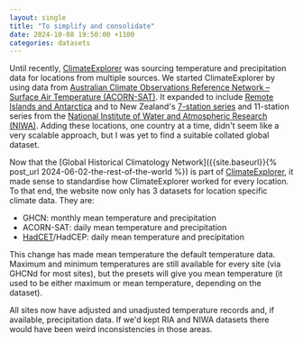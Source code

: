```yaml
---
layout: single
title: "To simplify and consolidate"
date: 2024-10-08 19:50:00 +1100
categories: datasets
---
```

Until recently, [ClimateExplorer](https://climateexplorer.net/) was sourcing temperature and precipitation data for locations from multiple sources. We started ClimateExplorer by using data from [Australian Climate Observations Reference Network – Surface Air Temperature (ACORN-SAT)](http://www.bom.gov.au/climate/data/acorn-sat/). It expanded to include [Remote Islands and Antarctica](http://www.bom.gov.au/climate/current/annual/ria/summary.shtml) and to New Zealand's [7-station series](https://niwa.co.nz/climate-and-weather/nz-temperature-record/seven-station-series-temperature-data) and 11-station series from the [National Institute of Water and Atmospheric Research (NIWA)](https://niwa.co.nz/). Adding these locations, one country at a time, didn't seem like a very scalable approach, but I was yet to find a suitable collated global dataset.

Now that the [Global Historical Climatology Network]({{site.baseurl}}{% post_url 2024-06-02-the-rest-of-the-world %}) is part of [ClimateExplorer](https://climateexplorer.net/), it made sense to standardise how ClimateExplorer worked for every location. To that end, the website now only has 3 datasets for location specific climate data. They are:

- GHCN: monthly mean temperature and precipitation
- ACORN-SAT: daily mean temperature and precipitation
- [HadCET](https://www.metoffice.gov.uk/hadobs/hadcet/)/HadCEP: daily mean temperature and precipitation

This change has made mean temperature the default temperature data. Maximum and minimum temperatures are still available for every site (via GHCNd for most sites), but the presets will give you mean temperature (it used to be either maximum or mean temperature, depending on the dataset).

All sites now have adjusted and unadjusted temperature records and, if available, precipitation data. If we'd kept RIA and NIWA datasets there would have been weird inconsistencies in those areas.